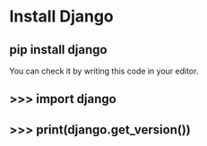 
<h1> Install Django </h1>
<h2> pip install django </h2>

<p> You can check it by writing this code in your editor. </p>
<h2>  >>> import django </h2>
<h2>  >>> print(django.get_version()) </h2>
